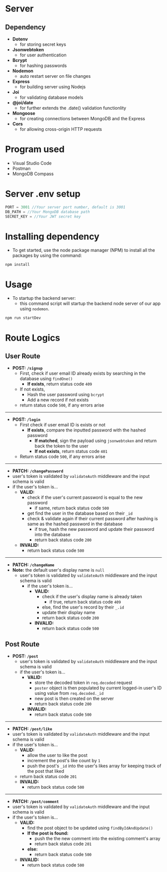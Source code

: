 # Server

## Dependency
- **Dotenv**
  - for storing secret keys
- **Jsonwebtoken**
  - for user authentication
- **Bcrypt**
  - for hashing passwords
- **Nodemon**
  - auto restart server on file changes
- **Express**
  - for building server using Nodejs
- **Joi**
  - for validating database models
- **@joi/date**
  - for further extends the .date() validation functionlity
- **Mongoose**
  - for creating connections between MongoDB and the Express
- **Cors**
  - for allowing cross-origin HTTP requests

# Program used
- Visual Studio Code
- Postman
- MongoDB Compass

# Server .env setup
```js
PORT = 3001 //Your server port number, default is 3001
DB_PATH = //Your MongoDB database path
SECRET_KEY = //Your JWT secret key
```

# Installing dependency
- To get started, use the node package manager (NPM) to install all the packages by using the command:
```
npm install
```

# Usage
- To startup the backend server:
  - this command script will startup the backend node server of our app using ```nodemon```.
```
npm run startDev
````


# Route Logics
## User Route
- **POST:** **```/signup```**
  - First, check if user email ID already exists by searching in the database using ```findOne()```
    - **If exists**, return status code ```409```
  - If not exists,
    - Hash the user password using ```bcrypt```
    - Add a new record if not exists
  - return status code ```500```, if any errors arise

<hr>

- **POST:** **```/login```**
  - First check if user email ID is exists or not
    - **If exists**, compare the inputted password with the hashed password
      - **If matched**, sign the payload using ```jsonwebtoken``` and return back the token to the user
      - **If not exists**, return status code ```401```
  - Return status code ```500```, if any errors arise


<hr>

- **PATCH:** **```/changePassword```**
 - user's token is validated by ```validateAuth``` middleware and the input schema is valid
  - if the user's token is...
    - **VALID:**
      - check if the user's current password is equal to the new password
        - if same, return back status code ```500```
      - get find the user in the database based on their ```_id```
      - check & validate again if their current password after hashing is same as the hashed password in the database
        - if true, hash the new password and update their password into the database
        - return back status code ```200```
    - **INVALID:** 
      - return back status code ```500```

<hr>

- **PATCH:** **```/changeName```**
- **Note:** the default user's display name is ```null```
  - user's token is validated by ```validateAuth``` middleware and the input schema is valid
    - if the user's token is...
      - **VALID:**
        - check if the user's display name is already taken
          - if true, return back status code ```409```
        - else, find the user's record by their ```_.id```
        - update their display name
        - return back status code ```200```
      - **INVALID:** 
        - return back status code ```500```

## Post Route

- **POST:** **```/post```**
  - user's token is validated by ```validateAuth``` middleware and the input schema is valid
  - if the user's token is...
    - **VALID:**
      - store the decoded token in ```req.decoded``` request
      - ```poster``` object is then populated by current logged-in user's ID using value from ```req.decoded._id```
      - new post is then created on the server
      - return back status code ```200```
    - **INVALID:** 
      - return back status code ```500```

<hr>

- **PATCH:** **```/post/like```**
- user's token is validated by ```validateAuth``` middleware and the input schema is valid
- if the user's token is...
    - **VALID:**
      - allow the user to like the post
      - increment the post's like count by ```1```
      - push the post's ```_id``` into the user's likes array for keeping track of the post that liked
     - return back status code ```201```
    - **INVALID:** 
      - return back status code ```500```

<hr>

- **PATCH:** **```/post/comment```**
- user's token is validated by ```validateAuth``` middleware and the input schema is valid
- if the user's token is...
    - **VALID:**
      - find the post object to be updated using ```findByIdAndUpdate()```
      - **If the post is found:**
        - push the the new comment into the existing comment's array
        - return back status code ```201```
      - **else:**
        - return back status code ```500``` 
    - **INVALID:** 
      - return back status code ```500```